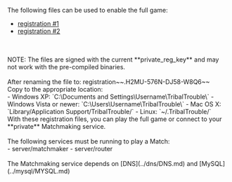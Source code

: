 The following files can be used to enable the full game:
- [registration #1](registration.H2MU-576N-DJ58-W8Q6)
- [registration #2](registration.K6AA-Y33X-C7ZT-K4TF)
<br />
<br />
NOTE: The files are signed with the current **private_reg_key** and may not work with the pre-compiled binaries.
<br />
<br />
After renaming the file to: registration~~.H2MU-576N-DJ58-W8Q6~~
<br />
Copy to the appropriate location:
<br />
- Windows XP: `C:\Documents and Settings\Username\TribalTrouble\`
- Windows Vista or newer: `C:\Users\Username\TribalTrouble\`
- Mac OS X: `Library/Application Support/TribalTrouble/`
- Linux: `~/.TribalTrouble/`
<br />
With these registration files, you can play the full game or connect to your **private** Matchmaking service. <br />
<br />
The following services must be running to play a Match:
<br />
- server/matchmaker
- server/router
<br />
<br />
The Matchmaking service depends on [DNS](../dns/DNS.md) and [MySQL](../mysql/MYSQL.md)
